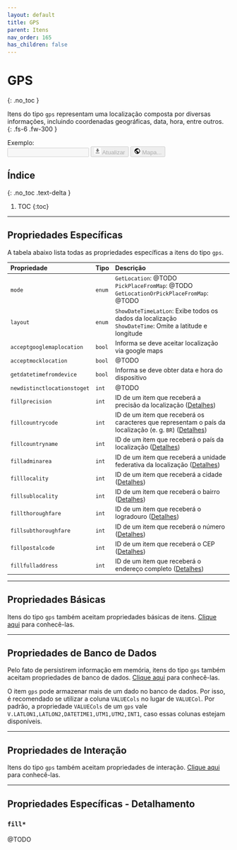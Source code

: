 ```yaml
---
layout: default
title: GPS
parent: Itens
nav_order: 165
has_children: false
---
```

# GPS
{: .no_toc }


Itens do tipo `gps` representam uma localização composta por diversas informações, incluindo coordenadas geográficas, data, hora, entre outros.
{: .fs-6 .fw-300 }

<div class="code-example" markdown="1">

Exemplo: <br>
<input disabled type="text" style="text-transform:;">
<button disabled><img src="../img/ic_action_file_download.png" width=15> Atualizar</button>
<button disabled><img src="../img/ic_public_black_24dp.png" width=15> Mapa...</button>

</div>

## Índice
{: .no_toc .text-delta }

1. TOC
{:toc}

---

## Propriedades Específicas

A tabela abaixo lista todas as propriedades específicas a itens do tipo `gps`.

| Propriedade                | Tipo      | Descrição                                                        |
|:---------------------------|:----------|:-----------------------------------------------------------------|
| `mode`                     | `enum`    | `GetLocation`: @TODO<br>`PickPlaceFromMap`: @TODO<br>`GetLocationOrPickPlaceFromMap`: @TODO
| `layout`                   | `enum`    | `ShowDateTimeLatLon`: Exibe todos os dados da localização<br>`ShowDateTime`: Omite a latitude e longitude
| `acceptgooglemaplocation`  | `bool`    | Informa se deve aceitar localização via google maps
| `acceptmocklocation`       | `bool`    | @TODO
| `getdatetimefromdevice`    | `bool`    | Informa se deve obter data e hora do dispositivo
| `newdistinctlocationstoget`| `int`     | @TODO
| `fillprecision`            | `int`     | ID de um item que receberá a precisão da localização ([Detalhes](#fill*))
| `fillcountrycode`          | `int`     | ID de um item que receberá os caracteres que representam o país da localização (e. g. `BR`) ([Detalhes](#fill*))
| `fillcountryname`          | `int`     | ID de um item que receberá o país da localização ([Detalhes](#fill*))
| `filladminarea`            | `int`     | ID de um item que receberá a unidade federativa da localização ([Detalhes](#fill*))
| `filllocality`             | `int`     | ID de um item que receberá a cidade ([Detalhes](#fill*))
| `fillsublocality`          | `int`     | ID de um item que receberá o bairro ([Detalhes](#fill*))
| `fillthoroughfare`         | `int`     | ID de um item que receberá o logradouro ([Detalhes](#fill*))
| `fillsubthoroughfare`      | `int`     | ID de um item que receberá o número ([Detalhes](#fill*))
| `fillpostalcode`           | `int`     | ID de um item que receberá o CEP ([Detalhes](#fill*))
| `fillfulladdress`          | `int`     | ID de um item que receberá o endereço completo ([Detalhes](#fill*))

---

## Propriedades Básicas

Itens do tipo `gps` também aceitam propriedades básicas de itens. [Clique aqui](basicproperties.md) para conhecê-las.

---

## Propriedades de Banco de Dados

Pelo fato de persistirem informação em memória, itens do tipo `gps` também aceitam propriedades de banco de dados. [Clique aqui](databaseproperties.md) para conhecê-las.

O item `gps` pode armazenar mais de um dado no banco de dados.
Por isso, é recomendado se utilizar a coluna `VALUECols` no lugar de `VALUECol`.
Por padrão, a propriedade `VALUECols` de um `gps` vale `V.LATLON1,LATLON2,DATETIME1,UTM1,UTM2,INT1`, caso essas colunas estejam disponíveis.

---

## Propriedades de Interação

Itens do tipo `gps` também aceitam propriedades de interação. [Clique aqui](interactionproperties.md) para conhecê-las.

---

## Propriedades Específicas - Detalhamento

### `fill*`

@TODO

